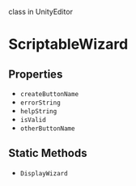 class in UnityEditor
# ScriptableWizard

## Properties
- `createButtonName`
- `errorString`
- `helpString`
- `isValid`
- `otherButtonName`
## Static Methods
- `DisplayWizard`
